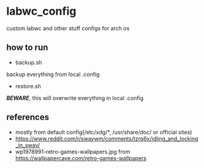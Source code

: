 # labwc_config
custom labwc and other stuff configs for arch os
## how to run
* backup.sh

backup everything from local .config
* restore.sh

***BEWARE***, this will overwrite everything in local .config
## references
* mostly from default config(/etc/xdg/*, /usr/share/doc/ or official sites)
* https://www.reddit.com/r/swaywm/comments/tzrq6x/idling_and_locking_in_sway/
* wp1978991-retro-games-wallpapers.jpg from https://wallpapercave.com/retro-games-wallpapers